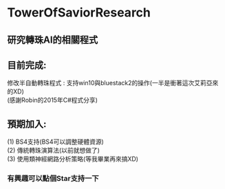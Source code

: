 # TowerOfSaviorResearch
## 研究轉珠AI的相關程式  
## 目前完成:  
修改半自動轉珠程式 : 支持win10與bluestack2的操作(一半是衝著這次艾莉亞來的XD)  
(感謝Robin的2015年C#程式分享)
  
## 預期加入:  
(1) BS4支持(BS4可以調整硬體資源)  
(2) 傳統轉珠演算法(以前就想做了)    
(3) 使用類神經網路分析策略(等我畢業再來搞XD)  

### 有興趣可以點個Star支持一下
